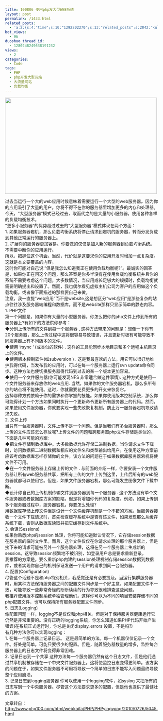```yaml
---
title: 100806 使用php发大型WEB系统
layout: post
permalink: /1433.html
related_posts:
  - 'a:2:{s:4:"time";s:10:"1292202270";s:13:"related_posts";s:2042:"<ul class="related_post"><li><a href="http://blog.80aj.com/2010/12/04/101204-phpase-%e5%8a%a0%e5%af%86/" title="101204 phpase 加密">101204 phpase 加密</a></li><li><a href="http://blog.80aj.com/2010/10/30/101030-%e6%96%87%e4%bb%b6%e6%8a%93%e5%8f%96-snoopy%e7%b1%bb%e4%bb%8b%e7%bb%8d/" title="101030 文件抓取 snoopy类介绍">101030 文件抓取 snoopy类介绍</a></li><li><a href="http://blog.80aj.com/2010/10/29/101029-php-%e4%ba%a7%e5%93%81%e5%ae%89%e8%a3%85%e7%a8%8b%e5%ba%8f%e5%88%b6%e4%bd%9c%e4%bb%a3%e7%a0%81demo/" title="101029 php 产品安装程序制作代码demo">101029 php 产品安装程序制作代码demo</a></li><li><a href="http://blog.80aj.com/2010/10/28/101028-php%e9%a1%b5%e9%9d%a2%e6%89%a7%e8%a1%8c%e6%97%b6%e9%97%b4class/" title="101028 php页面执行时间class">101028 php页面执行时间class</a></li><li><a href="http://blog.80aj.com/2010/09/13/100913-php%e6%8b%9b%e8%81%98%e5%b9%bf%e5%91%8a%e4%b8%80%e5%88%99/" title="100913 PHP招聘广告一则">100913 PHP招聘广告一则</a></li><li><a href="http://blog.80aj.com/2010/08/22/100822-php-%e4%b9%a6%e7%b1%8d%e5%88%86%e4%ba%ab/" title="100822 php 书籍分享">100822 php 书籍分享</a></li><li><a href="http://blog.80aj.com/2010/08/21/100821-php%e4%b9%8b%e8%85%be%e8%ae%af%e5%be%ae%e5%8d%9a-api-%e4%bf%ae%e6%94%b9%e7%89%88/" title="100821 php之腾讯微博 Api 修改版">100821 php之腾讯微博 Api 修改版</a></li><li><a href="http://blog.80aj.com/2010/08/18/100818-%e5%85%b3%e4%ba%8ephp-%e9%9d%a2%e8%af%95/" title="100818 关于php 面试">100818 关于php 面试</a></li><li><a href="http://blog.80aj.com/2010/08/09/100809-php-%e7%ac%a6%e5%8f%b7%e6%b3%a8%e8%a7%a3-%e5%a4%a7%e5%85%a8/" title="100809 php 符号注解 大全">100809 php 符号注解 大全</a></li><li><a href="http://blog.80aj.com/2010/08/06/100806-php-%e5%a4%96%e9%83%a8%e6%8f%90%e4%ba%a4-%e5%ae%89%e5%85%a8%e5%a4%84%e7%90%86%e6%9c%ba%e5%88%b6/" title="100806 php 外部提交 安全处理机制">100806 php 外部提交 安全处理机制</a></li></ul>";}'
bot_views:
  - 96
duoshuo_thread_id:
  - 1280248249638191232
views:
  - 2
categories:
  - Code
tags:
  - PHP
  - php开发大型网站
  - 大流量网站
  - 负载均衡
---
```

[<img class="aligncenter size-full wp-image-1427" title="php" src="http://www.80aj.com/wp-content/uploads/2010/08/php.jpg" alt="" width="500" height="317" />][1]

<div id="_mcePaste">
  过去当运行一个大的web应用时候意味着需要运行一个大型的web服务器。因为你的应用吸引了大量的用户，你将不得不在你的服务器里增加更多的内存和处理器。今天，“大型服务器”模式已经过去，取而代之的是大量的小服务器，使用各种各样的负载均衡技术。
</div>

<div id="_mcePaste">
  “更多小服务器”的优势超过过去的“大型服务器”模式体现在两个方面：
</div>

<div id="_mcePaste">
  1. 如果服务器宕机，那么负载均衡系统将停止请求到宕机的服务器，转而分发负载到其他正常运行的服务器上。
</div>

<div id="_mcePaste">
  2. 扩展你的服务器更加容易。你要做的仅仅是加入新的服务器到负载均衡系统。不需要中断你的应用运行。
</div>

<div id="_mcePaste">
  所以，把握住这个机会。当然，代价就是这要求你的应用开发时增加一点复杂度。这就是本文要覆盖的内容。
</div>

<div id="_mcePaste">
  这时你可能对自己说:“但是我怎么知道我正在使用负载均衡呢?”。最诚实的回答是，如果你正在问这个问题，那么答案是你多半没有在使用负载均衡系统并且你的系统不需要考虑这个问题。大多数情况，当应用成长足够大的规模时，负载均衡就需要明确提出和设置了。然而，我也偶尔看见虚拟主机公司为客户的应用做这个负载均衡，或者像下面描述的那样要自己来做。
</div>

<div id="_mcePaste">
  注意，我一直提“web应用”而不是website,这是想区分“web应用”是那些复杂的站点往往涉及服务器端编程和数据库，而不是website那样只显示简单的静态内容。
</div>

<div>
</div>

<div id="_mcePaste">
  1. PHP文件
</div>

<div id="_mcePaste">
  第一个问题是，如果你有大量的小型服务器，你怎么把你的php文件上传到所有的服务器上?有如下的方法供你参考：
</div>

<div id="_mcePaste">
  ◆分别上传所有的文件到每一个服务器 , 这种方法带来的问题是：想像一下你有20个服务器，那么上传过程中这将很容易导致错误，并且更新时极有可能导致不同服务器上有不同版本的文件。
</div>

<div id="_mcePaste">
  ◆使用 ‘rsync ‘ (或类似的软件) . 这样的工具能同步本地目录和多个远程主机目录上的文件。
</div>

<div id="_mcePaste">
  ◆使用版本控制软件(如subversion ) . 这是我最喜欢的方法。用它可以很好地维护我得代码，当发布我的应用时，可以在每一个服务器上运行svn update命令同步。这种方法也使切换服务器得代码到过去的某一个版本更加容易。
</div>

<div id="_mcePaste">
  ◆使用一个文件服务器(你可能发现NFS 非常适合做这件事情). 这种方式是使用一个文件服务器来存放你的web应用. 当然，如果你的文件服务器宕机，那么多所有你的站点将不能使用。这时，你就需要花费更多的开支来恢复它。
</div>

<div id="_mcePaste">
  选择哪种方式依赖于你的需求和你掌握的技能。如果你使用版本控制系统，那么你可能得计划一个方法如果同时执行一个更新命令更新所有服务器上的代码。然而，如果使用文件服务器，你就要实现一些失败恢复机制，防止万一服务器宕机导致请求失败。
</div>

<div>
</div>

<div id="_mcePaste">
  2. 文件上传
</div>

<div id="_mcePaste">
  当只有一台服务器时，文件上传不是一个问题。但是当我们有多台服务器时，那么上传的文件应该怎么存放呢?上传文件的问题和跨服务器php文件存储是类似的。下面是几种可能的方案:
</div>

<div id="_mcePaste">
  ◆把文件存储到数据库中。大多数数据允许存储二进制数据。当你请求文件下载时，访问数据把二进制数据和相应的文件名和类型输出给用户。在使用这种方案前应该考虑数据库怎样存储你的文件。该方法的问题在于如果数据库服务器宕机将使文件不可用。
</div>

<div id="_mcePaste">
  ◆在一个文件服务器上存储上传的文件 . 与前面的介绍一样，你要安装一个文件服务器让所有web服务器共享，把所有上传的文件上传到这里，上传后所有的web服务器就都可以使用它。但是，如果文件服务器宕机，那么可能发生图像文件下载中断。
</div>

<div id="_mcePaste">
  ◆设计你自己的上传机制传输文件到服务器到每一个服务器 . 这个方法没有单个文件服务器或者数据库方案的缺陷，但是将增加你代码的复杂度。例如，如果上传到多个服务器过程中，服务器宕机，你要怎么处理?
</div>

<div id="_mcePaste">
  用数据库存储上传文件但是设计一个文件缓存机制是一个不错的方案。当服务器接收一个文件下载请求时，首先检查缓存系统中是否有该文件，如果发现那么从缓存系统下载，否则从数据库读取并把它缓存到文件系统中。
</div>

<div id="_mcePaste">
</div>

<div>
  3. 会话(Sessions)
</div>

<div id="_mcePaste">
  如果你熟悉php的session 处理，你将可能知道默认情况下，它存储session数据在服务器的临时文件里。而且，这个文件仅仅在你请求处理的那个服务器上，但是接下来的请求可能被另外一个服务器处理，这将在另一个服务器上生成新的session。这导致session频繁地不被识别，如登录用户总是要求重新登录。
</div>

<div id="_mcePaste">
  我推荐的方案是，要么重新php内建的session处理机制存储session数据到数据库，或者实现你自己的机制保证发送一个用户的请求到同一台服务器。
</div>

<div>
</div>

<div>
  4. 配置(Configuration)
</div>

<div id="_mcePaste">
  尽管这个话题不是和php特别相关，我感觉还是有必要提及。当运行集群服务器时，用某种方法保持服务器之间的配置文件同步是一个好主意。如果配置文件不一致，可能导致一些非常奇怪的断断续续的行为导致很难排查这些问题。
</div>

<div id="_mcePaste">
  我推荐使用版本控制系统单独管理他们。这样你可以为不同的项目安装存储不同的php配置文件，也可以保持所有服务器配置文件同步。
</div>

<div>
</div>

<div>
  5. 日志(Logging)
</div>

<div id="_mcePaste">
  像配置问题一样，logging不是仅仅和php相关。但是对于保持服务器健康运行它仍然是非常重要的。没有正确的logging系统，你怎么知道如果PHP代码开始产生错误(在系统正式运行时，你总是关闭display_errors 设置，不是吗?)
</div>

<div id="_mcePaste">
  有几种方法你可以实现logging：
</div>

<div id="_mcePaste">
  1. 在每一个服务器上记录日志。 这是最简单的方法。每一个机器仅仅记录一个文件。好处是简单，可能只要很少的配置。但是，随着服务器数量的增多，监控每台服务器上的日志文件将变得非常困难。
</div>

<div id="_mcePaste">
  2. 记录日志到一个共享 这种方法每一个服务器仍然有这个日志文件，但是他们通过共享机制被存储在一个中央文件服务器上，这将使监控日志变得更简单。该方案的问题在于，如果文件服务器不可用将导致一个简单的日志不能写入问题最终导致整个应用崩溃。
</div>

<div id="_mcePaste">
  3. 记录日志到logging服务器 你可以使用一个logging软件，如syslog 来把所有的日志写到一个中央服务器。尽管这个方法要求更多的配置，但是他也提供了最健壮的方案。
</div>

文章转自：<http://www.php100.com/html/webkaifa/PHP/PHPyingyong/2010/0726/5045.html>

 [1]: http://www.80aj.com/wp-content/uploads/2010/08/php.jpg